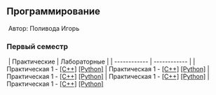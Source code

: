## Программирование
​
Автор: Поливода Игорь

### Первый семестр
​
| Практические | Лабораторные |
| ------------ | ------------ |
| Практическая 1 - [[C++]](./Practice/01/C++/ConsoleApplication1/ConsoleApplication1/ConsoleApplication1.cpp) [[Python]](./Practice/01/Python/Python/PythonApplication1PY/PythonApplication1PY/PythonApplication1PY.py) 
| Практическая 1 - [[C++]](./Practice/02/C++/ConsoleApplication2/ConsoleApplication2/ConsoleApplication2.cpp) [[Python]](./Practice/02/Python/Python/PythonApplication2PY/PythonApplication2PY/PythonApplication2PY.py) 
| Практическая 1 - [[C++]](./Practice/03/C++/ConsoleApplication3/ConsoleApplication3/ConsoleApplication3.cpp) [[Python]](./Practice/03/Python/Python/PythonApplication3PY/PythonApplication3PY/PythonApplication3PY.py) 
| Практическая 1 - [[C++]](./Practice/04/C++/ConsoleApplication4/ConsoleApplication4/ConsoleApplication4.cpp) [[Python]](./Practice/04/Python/Python/PythonApplication4PY/PythonApplication4PY/PythonApplication4PY.py) 
| Практическая 1 - [[C++]](./Practice/05/C++/ConsoleApplication5/ConsoleApplication5/ConsoleApplication5.cpp) [[Python]](./Practice/05/Python/Python/PythonApplication5PY/PythonApplication5PY/PythonApplication5PY.py) 